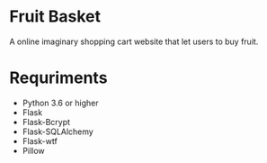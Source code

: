 # Fruit Basket
A online imaginary shopping cart website that let users to buy fruit.

# Requriments
- Python 3.6 or higher
- Flask
- Flask-Bcrypt
- Flask-SQLAlchemy
- Flask-wtf
- Pillow
